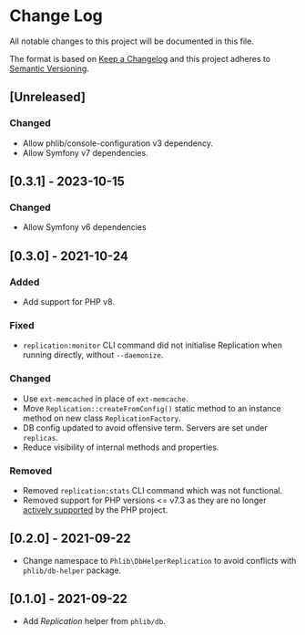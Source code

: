 # Change Log
All notable changes to this project will be documented in this file.

The format is based on [Keep a Changelog](http://keepachangelog.com/) 
and this project adheres to [Semantic Versioning](http://semver.org/).

## [Unreleased]
### Changed
- Allow phlib/console-configuration v3 dependency.
- Allow Symfony v7 dependencies.

## [0.3.1] - 2023-10-15
### Changed
- Allow Symfony v6 dependencies

## [0.3.0] - 2021-10-24
### Added
- Add support for PHP v8.
### Fixed
- `replication:monitor` CLI command did not initialise Replication when running
  directly, without `--daemonize`.
### Changed
- Use `ext-memcached` in place of `ext-memcache`.
- Move `Replication::createFromConfig()` static method to an instance method on
  new class `ReplicationFactory`.
- DB config updated to avoid offensive term. Servers are set under `replicas`.
- Reduce visibility of internal methods and properties.
### Removed
- Removed `replication:stats` CLI command which was not functional.
- Removed support for PHP versions <= v7.3 as they are no longer
  [actively supported](https://php.net/supported-versions.php) by the PHP project.

## [0.2.0] - 2021-09-22
- Change namespace to `Phlib\DbHelperReplication` to avoid conflicts with
  `phlib/db-helper` package.

## [0.1.0] - 2021-09-22
- Add *Replication* helper from `phlib/db`.
